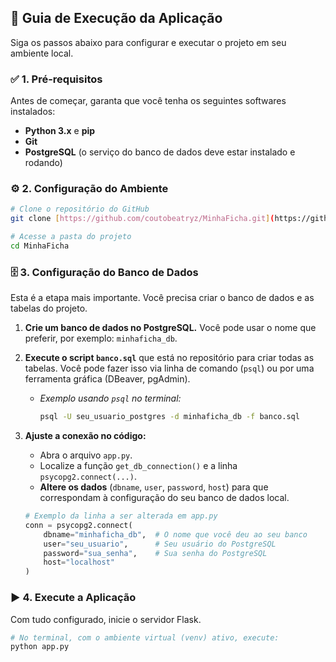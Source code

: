 ## 🚀 Guia de Execução da Aplicação

Siga os passos abaixo para configurar e executar o projeto em seu ambiente local.

### ✅ 1. Pré-requisitos

Antes de começar, garanta que você tenha os seguintes softwares instalados:
* **Python 3.x** e **pip**
* **Git**
* **PostgreSQL** (o serviço do banco de dados deve estar instalado e rodando)

### ⚙️ 2. Configuração do Ambiente
```bash
# Clone o repositório do GitHub
git clone [https://github.com/coutobeatryz/MinhaFicha.git](https://github.com/coutobeatryz/MinhaFicha.git)
```
```bash
# Acesse a pasta do projeto
cd MinhaFicha
```
### 🗄️ 3. Configuração do Banco de Dados

Esta é a etapa mais importante. Você precisa criar o banco de dados e as tabelas do projeto.

1.  **Crie um banco de dados no PostgreSQL.** Você pode usar o nome que preferir, por exemplo: `minhaficha_db`.
2.  **Execute o script `banco.sql`** que está no repositório para criar todas as tabelas. Você pode fazer isso via linha de comando (`psql`) ou por uma ferramenta gráfica (DBeaver, pgAdmin).

    * *Exemplo usando `psql` no terminal:*
        ```bash
        psql -U seu_usuario_postgres -d minhaficha_db -f banco.sql
        ```

3.  **Ajuste a conexão no código:**
    * Abra o arquivo `app.py`.
    * Localize a função `get_db_connection()` e a linha `psycopg2.connect(...)`.
    * **Altere os dados** (`dbname`, `user`, `password`, `host`) para que correspondam à configuração do seu banco de dados local.

    ```python
    # Exemplo da linha a ser alterada em app.py
    conn = psycopg2.connect(
        dbname="minhaficha_db",  # O nome que você deu ao seu banco
        user="seu_usuario",      # Seu usuário do PostgreSQL
        password="sua_senha",    # Sua senha do PostgreSQL
        host="localhost"
    )
    ```

### ▶️ 4. Execute a Aplicação

Com tudo configurado, inicie o servidor Flask.

```bash
# No terminal, com o ambiente virtual (venv) ativo, execute:
python app.py
